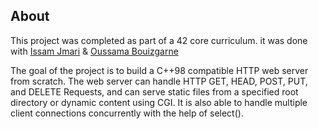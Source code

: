 ## About
This project was completed as part of a 42 core curriculum. it was done with [Issam Jmari](https://github.com/issamjmari) & [Oussama Bouizgarne](https://github.com/OussamaBOUIZ)

The goal of the project is to build a C++98 compatible HTTP web server from scratch.
The web server can handle HTTP GET, HEAD, POST, PUT, and DELETE Requests, and can serve static files from a specified root directory or dynamic content using CGI. It is also able to handle multiple client connections concurrently with the help of select().
<br>
